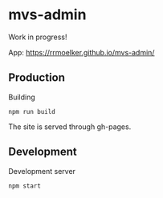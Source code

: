 # mvs-admin

Work in progress!

App: https://rrmoelker.github.io/mvs-admin/

## Production

Building

```
npm run build
```

The site is served through gh-pages.


## Development

Development server
```
npm start
```
